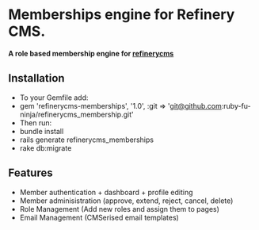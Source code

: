 # Memberships engine for Refinery CMS.

__A role based membership engine for [refinerycms](http://refinerycms.com)__

## Installation

* To your Gemfile add: 
* gem 'refinerycms-memberships', '1.0', :git => 'git@github.com:ruby-fu-ninja/refinerycms_membership.git'
* Then run:
* bundle install
* rails generate refinerycms_memberships
* rake db:migrate

## Features

* Member authentication + dashboard + profile editing
* Member adminisistration (approve, extend, reject, cancel, delete)
* Role Management (Add new roles and assign them to pages) 
* Email Management (CMSerised email templates)
